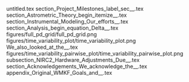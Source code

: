 untitled.tex
section_Project_Milestones_label_sec__.tex
section_Astrometric_Theory_begin_itemize__.tex
section_Instrumental_Modeling_Our_efforts__.tex
section_Analysis_begin_equation_Delta__.tex
figures/full_pd_grid/full_pd_grid.png
figures/time_variability_plot/time_variability_plot.png
We_also_looked_at_the__.tex
figures/time_variability_pairwise_plot/time_variability_pairwise_plot.png
subsection_NIRC2_Hardware_Adjustments_Due__.tex
section_Acknowledgements_We_acknowledge_the__.tex
appendix_Original_WMKF_Goals_and__.tex